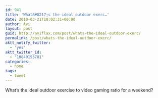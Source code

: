 ```yaml
---
id: 941
title: 'What&#8217;s the ideal outdoor exerc…'
date: 2010-03-21T18:02:31+00:00
author: Avi
layout: post
guid: http://aviflax.com/post/whats-the-ideal-outdoor-exerc/
permalink: /post/whats-the-ideal-outdoor-exerc/
aktt_notify_twitter:
  - 'yes'
aktt_twitter_id:
  - "10840153781"
categories:
  - none
tags:
  - tweet
---
```

What&#8217;s the ideal outdoor exercise to video gaming ratio for a weekend?